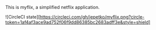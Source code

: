 This is myflix, a simplified netflix application.

![CircleCI state][https://circleci.com/gh/jepetko/myflix.png?circle-token=1af4af3ace9ad752f06f9dd86385bc2683adff3e&style=shield]